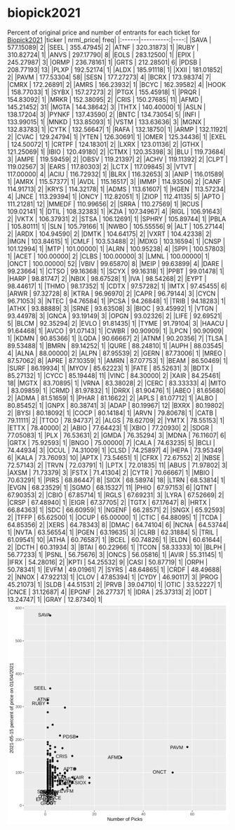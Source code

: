 # biopick2021
Percent of original price and number of entrants for each ticket for [Biopick2021](https://twitter.com/hashtag/Biopick2021)
|ticker | nrml_price| freq|
|:------|----------:|----:|
|SAVA   |  577.15089|    2|
|SEEL   |  355.47945|    2|
|ATNF   |  320.31873|    1|
|RUBY   |  310.82724|    1|
|ANVS   |  297.17790|    8|
|EOLS   |  283.12500|    1|
|EPIX   |  245.27987|    3|
|ORMP   |  236.78161|    1|
|GRTS   |  212.28501|    6|
|PDSB   |  208.77193|   13|
|PLXP   |  192.52174|    1|
|ALDX   |  185.91118|    1|
|XXII   |  181.01852|    2|
|PAVM   |  177.53304|   58|
|SESN   |  177.27273|    4|
|BCRX   |  173.98374|    7|
|CMRX   |  172.26891|    2|
|AMRS   |  166.23932|    1|
|BCYC   |  162.39582|    4|
|HOOK   |  158.77033|    1|
|SYBX   |  157.27273|    2|
|PTGX   |  155.45918|    1|
|PRQR   |  154.83092|    1|
|MRKR   |  152.38095|    2|
|CRIS   |  150.27685|   11|
|AFMD   |  145.21452|   31|
|MGTA   |  144.38642|    3|
|THTX   |  140.40000|    1|
|ASLN   |  138.17204|    3|
|PYNKF  |  137.43590|    2|
|BNTC   |  134.73054|    5|
|INFI   |  133.99015|    1|
|MNKD   |  133.85093|    1|
|VSTM   |  133.63636|    3|
|MGNX   |  132.83783|    1|
|CYTK   |  132.56647|    1|
|RAFA   |  132.18750|    1|
|ARMP   |  132.11921|    2|
|CVAC   |  129.24794|    1|
|YTEN   |  126.30691|    1|
|OMER   |  125.34436|    1|
|EXEL   |  124.50072|    1|
|CRTPF  |  124.18301|    2|
|LXRX   |  123.01136|    2|
|GTHX   |  121.25069|    1|
|IBIO   |  120.49180|    2|
|CTMX   |  120.35398|    3|
|BLU    |  119.73684|    3|
|AMPE   |  119.59459|    2|
|OBSV   |  119.21397|    2|
|ACHV   |  119.11392|    2|
|CLPT   |  119.02567|    3|
|EARS   |  117.80303|    2|
|LCTX   |  117.09845|    3|
|VTVT   |  117.00000|    4|
|ACIU   |  116.72932|    1|
|BLRX   |  116.32653|    3|
|ANIP   |  116.01589|    1|
|AMRX   |  115.57377|    1|
|AVDL   |  115.16517|    3|
|IMMP   |  114.93506|    2|
|CANF   |  114.91713|    2|
|KRYS   |  114.32178|    1|
|ADMS   |  113.61607|    1|
|HGEN   |  113.57234|    4|
|JNCE   |  113.29394|    1|
|ONCY   |  112.82051|    1|
|ZIOP   |  112.41135|    5|
|APTO   |  111.21281|   12|
|MMEDF  |  110.99656|    2|
|SRRA   |  110.27569|    1|
|RCUS   |  109.02141|    1|
|DTIL   |  108.32383|    1|
|KZIA   |  107.34967|    4|
|RIGL   |  106.91643|    2|
|VKTX   |  106.37931|    2|
|STSA   |  106.12691|    1|
|SPHRY  |  105.89744|    1|
|PBLA   |  105.80111|    1|
|SLN    |  105.79166|    1|
|NWBO   |  105.55556|    9|
|ALT    |  105.27144|    2|
|ARDX   |  104.94590|    2|
|DMTK   |  104.64175|    2|
|VXRT   |  104.42338|    2|
|IMGN   |  103.84615|    1|
|CMLF   |  103.53488|    2|
|MDXG   |  103.16594|    1|
|CNSP   |  101.12994|    1|
|MTP    |  101.00000|    1|
|ALRN   |  100.95238|    4|
|SPPI   |  100.57803|    1|
|ACET   |  100.00000|    2|
|CLBS   |  100.00000|    3|
|LMNL   |  100.00000|    1|
|ONCT   |  100.00000|   52|
|VBIV   |   99.65870|    8|
|MEIP   |   99.63899|    4|
|DARE   |   99.23664|    1|
|CTSO   |   99.16368|    1|
|SCYX   |   99.16318|    1|
|PPBT   |   99.01478|    1|
|HARP   |   98.81747|    2|
|NBIX   |   98.67528|    1|
|IVA    |   98.54268|    2|
|EYPT   |   98.44617|    1|
|THMO   |   98.17352|    1|
|CDTX   |   97.57282|    1|
|IMTX   |   97.45455|    6|
|ARWR   |   97.32728|    8|
|KTRA   |   96.96970|    2|
|CAPR   |   96.79144|    3|
|CYCN   |   96.71053|    3|
|NTEC   |   94.76584|    1|
|PCSA   |   94.26848|    1|
|TRIB   |   94.18283|    1|
|ATHX   |   93.88889|    3|
|SRNE   |   93.63508|    3|
|BIOC   |   93.45992|    1|
|VTGN   |   93.44978|    3|
|GNCA   |   93.19149|    3|
|OPGN   |   93.02326|    2|
|LIFE   |   92.69521|    5|
|BLCM   |   92.35294|    2|
|EVLO   |   91.81435|    1|
|TYME   |   91.79104|    3|
|HAACU  |   91.64468|    1|
|AVCO   |   91.07143|    1|
|CWBR   |   90.90909|    1|
|LPCN   |   90.90909|    1|
|KDMN   |   90.85366|    1|
|LQDA   |   90.66667|    2|
|ATNM   |   90.20356|    7|
|TLSA   |   89.53488|    1|
|BMRN   |   89.14252|    1|
|QURE   |   88.24810|    1|
|AUPH   |   88.03545|    4|
|ALNA   |   88.00000|    2|
|ALPN   |   87.95539|    2|
|GERN   |   87.73006|    1|
|MREO   |   87.57062|    8|
|APRE   |   87.10359|    1|
|AMRN   |   87.07753|    1|
|BEAM   |   86.50469|    1|
|SURF   |   86.19934|    1|
|MYOV   |   85.62223|    1|
|FATE   |   85.52631|    3|
|BDTX   |   85.27132|    1|
|CYCC   |   85.19448|   11|
|VINC   |   84.30000|    2|
|XAIR   |   84.25461|   18|
|MGTX   |   83.70895|    1|
|VRNA   |   83.38028|    2|
|CERC   |   83.33333|    4|
|MITO   |   83.09859|    1|
|CRMD   |   81.97832|    1|
|DRRX   |   81.90476|    1|
|ABEO   |   81.65680|    2|
|ADMA   |   81.51659|    1|
|PHAR   |   81.16622|    2|
|APLS   |   81.07712|    1|
|ALBO   |   80.85452|    1|
|GNPX   |   80.38741|    3|
|ADAP   |   80.19967|   12|
|BXRX   |   80.19802|    2|
|BYSI   |   80.18092|    1|
|COCP   |   80.14184|    1|
|ARVN   |   79.80678|    1|
|CATB   |   79.11111|    2|
|TTOO   |   78.94737|    2|
|ALGS   |   78.62709|    2|
|YMTX   |   78.55153|    1|
|ETTX   |   78.40000|    2|
|ABIO   |   77.64423|    1|
|XBIO   |   77.20930|    2|
|SDGR   |   77.05083|    1|
|PLX    |   76.53631|    2|
|GMDA   |   76.35294|    3|
|MDNA   |   76.11607|    6|
|GRTX   |   75.92593|    1|
|BNGO   |   75.00000|    7|
|CALA   |   74.63235|    5|
|BCLI   |   74.44934|    3|
|OCUL   |   74.31009|    1|
|CLSD   |   74.25897|    4|
|HEPA   |   73.95349|    6|
|KALA   |   73.76093|   10|
|APTX   |   73.54651|    1|
|CFRX   |   72.67552|    2|
|NBSE   |   72.57143|    2|
|TRVN   |   72.03791|    1|
|LPTX   |   72.01835|   11|
|ABUS   |   71.97802|    3|
|AXSM   |   71.73379|    3|
|FSTX   |   71.41304|    2|
|CYTR   |   70.66667|    1|
|MBIO   |   70.63291|    1|
|PIRS   |   68.86447|    8|
|SIOX   |   68.58974|   18|
|LTRN   |   68.53814|    1|
|EVGN   |   68.23529|    1|
|SGMO   |   68.15327|   11|
|PHIO   |   67.97153|    6|
|QTNT   |   67.90353|    2|
|CBIO   |   67.85714|    1|
|RGLS   |   67.69231|    3|
|LYRA   |   67.52669|    2|
|CRSP   |   67.48940|    1|
|EIGR   |   67.37705|    2|
|TGTX   |   67.17647|    8|
|HRTX   |   66.84363|    1|
|SDC    |   66.60959|    1|
|NGENF  |   66.28571|    2|
|SNGX   |   65.92593|    2|
|TFFP   |   65.62500|    1|
|OCUP   |   65.00000|    1|
|CTIC   |   64.88095|    1|
|TCDA   |   64.85356|    2|
|XERS   |   64.78343|    8|
|DMAC   |   64.74104|    6|
|NCNA   |   64.53744|    1|
|NVTA   |   63.56554|    1|
|PGEN   |   63.19635|    3|
|CLRB   |   62.31884|    5|
|TRIL   |   61.09541|   10|
|ATHA   |   60.76587|    1|
|BCEL   |   60.74826|    1|
|ELDN   |   60.61644|    2|
|DCTH   |   60.31934|    3|
|BTAI   |   60.22966|    1|
|TCON   |   58.33333|   10|
|BLPH   |   56.77233|    1|
|PSNL   |   56.75676|    3|
|ONCS   |   56.05816|    1|
|AVIR   |   55.31145|    1|
|IFRX   |   54.28016|    2|
|KPTI   |   54.25532|    9|
|CASI   |   50.87719|    1|
|ORPH   |   50.78341|    1|
|EVFM   |   49.01961|    7|
|SYRS   |   48.64865|    1|
|CRDF   |   48.49688|    2|
|NNOX   |   47.92213|    1|
|CLOV   |   47.85394|    1|
|CYDY   |   46.90117|    3|
|PROG   |   45.21073|    1|
|SLDB   |   44.51531|    2|
|PRVB   |   39.04710|    1|
|OTIC   |   33.52227|    1|
|CNCE   |   31.12687|    4|
|EPGNF  |   26.27737|    1|
|IDRA   |   25.37313|    2|
|ODT    |   13.24747|    1|
|GRAY   |   12.87340|    1|
![retvspicks](biopicks.png?raw=true)
